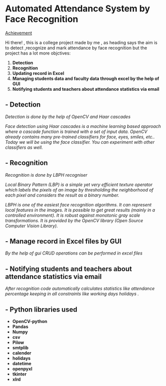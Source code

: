 # **Automated Attendance System by Face Recognition**
[Achievement](https://www.linkedin.com/posts/saksham-doshi_innovationchallenge-activity-6592034102013202432-zNVq)

Hi there! , this is a college project made by me , as heading says the aim is to detect ,recognize and mark attendance by face recognition but the project has a lot more objctives:

1. **Detection**
2. **Recognition**
3. **Updating record in Excel**
4. **Managing students data and faculty data through excel by the help of GUI**
5. **Notifying students and teachers about attendance statistics via email**

## - **Detection**

_Detection is done by the help of OpenCV and Haar cascades_

_Face detection using Haar cascades is a machine learning based approach where a cascade function is trained with a set of input data. OpenCV already contains many pre-trained classifiers for face, eyes, smiles, etc.. Today we will be using the face classifier. You can experiment with other classifiers as well._

## - **Recognition**

_Recognition is done by LBPH recogniser_

_Local Binary Pattern (LBP) is a simple yet very efficient texture operator which labels the pixels of an image by thresholding the neighborhood of each pixel and considers the result as a binary number._

_LBPH is one of the easiest face recognition algorithms._
_It can represent local features in the images._
_It is possible to get great results (mainly in a controlled environment)._
_It is robust against monotonic gray scale transformations._
_It is provided by the OpenCV library (Open Source Computer Vision Library)._

## - **Manage record in Excel files by GUI**

_By the help of gui CRUD operations can be performed in excel files_

## - **Notifying students and teachers about attendance statistics via email**

_After recognition code automatically calculates statistics like attendance percentage keeping in all constraints_
_like working days holidays ._

## - **Python libraries used**

- **OpenCV-python**
- **Pandas**
- **Numpy**
- **csv**
- **Pilow**
- **smtplib**
- **calender**
- **holidays**
- **datetime**
- **openpyxl**
- **tkinter**
- **xlrd**
